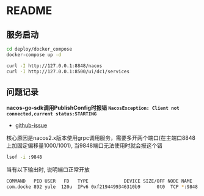 # README

## 服务启动
```bash
cd deploy/docker_compose
docker-compose up -d

curl -I http://127.0.0.1:8848/nacos
curl -I http://127.0.0.1:8500/ui/dc1/services
```

## 问题记录
**nacos-go-sdk调用PublishConfig时报错 `NacosException: Client not connected,current status:STARTING`**
- [github-issue](https://github.com/alibaba/nacos/issues/6154)

核心原因是nacos2.x版本使用grpc调用服务，需要多开两个端口(在主端口8848上加固定偏移量1000/1001), 当9848端口无法使用时就会报这个错
```bash
lsof -i :9848
```

当有以下输出时, 说明端口正常开放
``` bash
COMMAND   PID USER   FD   TYPE             DEVICE SIZE/OFF NODE NAME
com.docke 892 yule  120u  IPv6 0xf2194499346310b9      0t0  TCP *:9848 (LISTEN)
```
